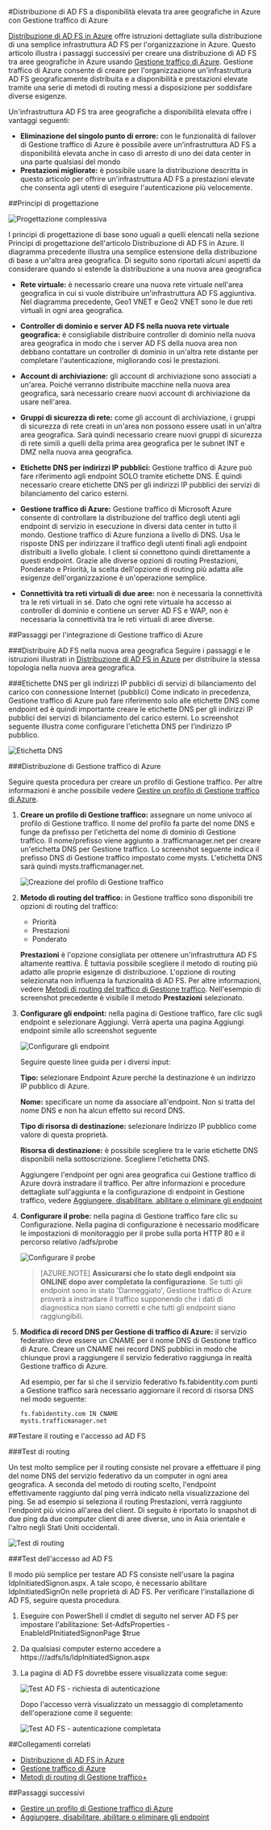 <properties
	pageTitle="Distribuzione di AD FS a disponibilità elevata tra aree geografiche in Azure con Gestione traffico di Azure | Microsoft Azure"
	description="Questo documento illustra come distribuire AD FS in Azure per ottenere una disponibilità elevata."
    keywords="Ad fs con Gestione traffico di Azure, adfs con Gestione traffico di Azure, geografici, più data center, data center geografici, più data center geografici, distribuire AD FS in azure, distribuire azure adfs, azure adfs, azure ad fs, distribuire adfs, distribuire ad fs, adfs in azure, distribuire adfs in azure, distribuire AD FS in azure, adfs azure, introduzione ad AD FS, Azure, AD FS in Azure, iaas, ADFS, trasferire adfs in azure"
	services="active-directory"
	documentationCenter=""
	authors="anandyadavmsft"
	manager="femila"
	editor=""/>

<tags
	ms.service="active-directory"
	ms.workload="identity"
	ms.tgt_pltfrm="na"
	ms.devlang="na"
	ms.topic="get-started-article"
	ms.date="09/01/2016"
	ms.author="anandy;billmath"/>
    
#Distribuzione di AD FS a disponibilità elevata tra aree geografiche in Azure con Gestione traffico di Azure

[Distribuzione di AD FS in Azure](.\active-directory-aadconnect-azure-adfs.md) offre istruzioni dettagliate sulla distribuzione di una semplice infrastruttura AD FS per l'organizzazione in Azure. Questo articolo illustra i passaggi successivi per creare una distribuzione di AD FS tra aree geografiche in Azure usando [Gestione traffico di Azure](../traffic-manager/traffic-manager-overview.md). Gestione traffico di Azure consente di creare per l'organizzazione un'infrastruttura AD FS geograficamente distribuita e a disponibilità e prestazioni elevate tramite una serie di metodi di routing messi a disposizione per soddisfare diverse esigenze.

Un'infrastruttura AD FS tra aree geografiche a disponibilità elevata offre i vantaggi seguenti:

* **Eliminazione del singolo punto di errore:** con le funzionalità di failover di Gestione traffico di Azure è possibile avere un'infrastruttura AD FS a disponibilità elevata anche in caso di arresto di uno dei data center in una parte qualsiasi del mondo
* **Prestazioni migliorate:** è possibile usare la distribuzione descritta in questo articolo per offrire un'infrastruttura AD FS a prestazioni elevate che consenta agli utenti di eseguire l'autenticazione più velocemente.

##Principi di progettazione

![Progettazione complessiva](./media/active-directory-adfs-in-azure-with-azure-traffic-manager/blockdiagram.png)

I principi di progettazione di base sono uguali a quelli elencati nella sezione Principi di progettazione dell'articolo Distribuzione di AD FS in Azure. Il diagramma precedente illustra una semplice estensione della distribuzione di base a un'altra area geografica. Di seguito sono riportati alcuni aspetti da considerare quando si estende la distribuzione a una nuova area geografica

* **Rete virtuale:** è necessario creare una nuova rete virtuale nell'area geografica in cui si vuole distribuire un'infrastruttura AD FS aggiuntiva. Nel diagramma precedente, Geo1 VNET e Geo2 VNET sono le due reti virtuali in ogni area geografica.

* **Controller di dominio e server AD FS nella nuova rete virtuale geografica:** è consigliabile distribuire controller di dominio nella nuova area geografica in modo che i server AD FS della nuova area non debbano contattare un controller di dominio in un'altra rete distante per completare l'autenticazione, migliorando così le prestazioni.

* **Account di archiviazione:** gli account di archiviazione sono associati a un'area. Poiché verranno distribuite macchine nella nuova area geografica, sarà necessario creare nuovi account di archiviazione da usare nell'area.

* **Gruppi di sicurezza di rete:** come gli account di archiviazione, i gruppi di sicurezza di rete creati in un'area non possono essere usati in un'altra area geografica. Sarà quindi necessario creare nuovi gruppi di sicurezza di rete simili a quelli della prima area geografica per le subnet INT e DMZ nella nuova area geografica.

* **Etichette DNS per indirizzi IP pubblici:** Gestione traffico di Azure può fare riferimento agli endpoint SOLO tramite etichette DNS. È quindi necessario creare etichette DNS per gli indirizzi IP pubblici dei servizi di bilanciamento del carico esterni.

* **Gestione traffico di Azure:** Gestione traffico di Microsoft Azure consente di controllare la distribuzione del traffico degli utenti agli endpoint di servizio in esecuzione in diversi data center in tutto il mondo. Gestione traffico di Azure funziona a livello di DNS. Usa le risposte DNS per indirizzare il traffico degli utenti finali agli endpoint distribuiti a livello globale. I client si connettono quindi direttamente a questi endpoint. Grazie alle diverse opzioni di routing Prestazioni, Ponderato e Priorità, la scelta dell'opzione di routing più adatta alle esigenze dell'organizzazione è un'operazione semplice.

* **Connettività tra reti virtuali di due aree:** non è necessaria la connettività tra le reti virtuali in sé. Dato che ogni rete virtuale ha accesso ai controller di dominio e contiene un server AD FS e WAP, non è necessaria la connettività tra le reti virtuali di aree diverse.

##Passaggi per l'integrazione di Gestione traffico di Azure

###Distribuire AD FS nella nuova area geografica
Seguire i passaggi e le istruzioni illustrati in [Distribuzione di AD FS in Azure](.\active-directory-aadconnect-azure-adfs.md) per distribuire la stessa topologia nella nuova area geografica.

###Etichette DNS per gli indirizzi IP pubblici di servizi di bilanciamento del carico con connessione Internet (pubblici)
Come indicato in precedenza, Gestione traffico di Azure può fare riferimento solo alle etichette DNS come endpoint ed è quindi importante creare le etichette DNS per gli indirizzi IP pubblici dei servizi di bilanciamento del carico esterni. Lo screenshot seguente illustra come configurare l'etichetta DNS per l'indirizzo IP pubblico.

![Etichetta DNS](./media/active-directory-adfs-in-azure-with-azure-traffic-manager/eastfabstsdnslabel.png)

###Distribuzione di Gestione traffico di Azure

Seguire questa procedura per creare un profilo di Gestione traffico. Per altre informazioni è anche possibile vedere [Gestire un profilo di Gestione traffico di Azure](../traffic-manager/traffic-manager-manage-profiles.md).

1. **Creare un profilo di Gestione traffico:** assegnare un nome univoco al profilo di Gestione traffico. Il nome del profilo fa parte del nome DNS e funge da prefisso per l'etichetta del nome di dominio di Gestione traffico. Il nome/prefisso viene aggiunto a .trafficmanager.net per creare un'etichetta DNS per Gestione traffico. Lo screenshot seguente indica il prefisso DNS di Gestione traffico impostato come mysts. L'etichetta DNS sarà quindi mysts.trafficmanager.net.

    ![Creazione del profilo di Gestione traffico](./media/active-directory-adfs-in-azure-with-azure-traffic-manager/trafficmanager01.png)
 
2. **Metodo di routing del traffico:** in Gestione traffico sono disponibili tre opzioni di routing del traffico:

    * Priorità
    * Prestazioni
    * Ponderato
    
    **Prestazioni** è l'opzione consigliata per ottenere un'infrastruttura AD FS altamente reattiva. È tuttavia possibile scegliere il metodo di routing più adatto alle proprie esigenze di distribuzione. L'opzione di routing selezionata non influenza la funzionalità di AD FS. Per altre informazioni, vedere [Metodi di routing del traffico di Gestione traffico](../traffic-manager/traffic-manager-routing-methods.md). Nell'esempio di screenshot precedente è visibile il metodo **Prestazioni** selezionato.
   
3.	**Configurare gli endpoint:** nella pagina di Gestione traffico, fare clic sugli endpoint e selezionare Aggiungi. Verrà aperta una pagina Aggiungi endpoint simile allo screenshot seguente
 
    ![Configurare gli endpoint](./media/active-directory-adfs-in-azure-with-azure-traffic-manager/eastfsendpoint.png)
 
    Seguire queste linee guida per i diversi input:

    **Tipo:** selezionare Endpoint Azure perché la destinazione è un indirizzo IP pubblico di Azure.

    **Nome:** specificare un nome da associare all'endpoint. Non si tratta del nome DNS e non ha alcun effetto sui record DNS.

    **Tipo di risorsa di destinazione:** selezionare Indirizzo IP pubblico come valore di questa proprietà.

    **Risorsa di destinazione:** è possibile scegliere tra le varie etichette DNS disponibili nella sottoscrizione. Scegliere l'etichetta DNS.

    Aggiungere l'endpoint per ogni area geografica cui Gestione traffico di Azure dovrà instradare il traffico. Per altre informazioni e procedure dettagliate sull'aggiunta e la configurazione di endpoint in Gestione traffico, vedere [Aggiungere, disabilitare, abilitare o eliminare gli endpoint](../traffic-manager/traffic-manager-endpoints.md)
    
4. **Configurare il probe:** nella pagina di Gestione traffico fare clic su Configurazione. Nella pagina di configurazione è necessario modificare le impostazioni di monitoraggio per il probe sulla porta HTTP 80 e il percorso relativo /adfs/probe

    ![Configurare il probe](./media/active-directory-adfs-in-azure-with-azure-traffic-manager/mystsconfig.png)

    >[AZURE.NOTE] **Assicurarsi che lo stato degli endpoint sia ONLINE dopo aver completato la configurazione**. Se tutti gli endpoint sono in stato 'Danneggiato', Gestione traffico di Azure proverà a instradare il traffico supponendo che i dati di diagnostica non siano corretti e che tutti gli endpoint siano raggiungibili.

5. **Modifica di record DNS per Gestione di traffico di Azure:** il servizio federativo deve essere un CNAME per il nome DNS di Gestione traffico di Azure. Creare un CNAME nei record DNS pubblici in modo che chiunque provi a raggiungere il servizio federativo raggiunga in realtà Gestione traffico di Azure.

    Ad esempio, per far sì che il servizio federativo fs.fabidentity.com punti a Gestione traffico sarà necessario aggiornare il record di risorsa DNS nel modo seguente:

    <code>fs.fabidentity.com IN CNAME mysts.trafficmanager.net</code>

##Testare il routing e l'accesso ad AD FS   

###Test di routing

Un test molto semplice per il routing consiste nel provare a effettuare il ping del nome DNS del servizio federativo da un computer in ogni area geografica. A seconda del metodo di routing scelto, l'endpoint effettivamente raggiunto dal ping verrà indicato nella visualizzazione del ping. Se ad esempio si seleziona il routing Prestazioni, verrà raggiunto l'endpoint più vicino all'area del client. Di seguito è riportato lo snapshot di due ping da due computer client di aree diverse, uno in Asia orientale e l'altro negli Stati Uniti occidentali.

![Test di routing](./media/active-directory-adfs-in-azure-with-azure-traffic-manager/pingtest.png)

###Test dell'accesso ad AD FS

Il modo più semplice per testare AD FS consiste nell'usare la pagina IdpInitiatedSignon.aspx. A tale scopo, è necessario abilitare IdpInitiatedSignOn nelle proprietà di AD FS. Per verificare l'installazione di AD FS, seguire questa procedura.
 
1. Eseguire con PowerShell il cmdlet di seguito nel server AD FS per impostare l'abilitazione: Set-AdfsProperties -EnableIdPInitiatedSignonPage $true
2. Da qualsiasi computer esterno accedere a https://<serviziofederativo>/adfs/ls/IdpInitiatedSignon.aspx
3. La pagina di AD FS dovrebbe essere visualizzata come segue:

    ![Test AD FS - richiesta di autenticazione](./media/active-directory-adfs-in-azure-with-azure-traffic-manager/adfstest1.png)

    Dopo l'accesso verrà visualizzato un messaggio di completamento dell'operazione come il seguente:

    ![Test AD FS - autenticazione completata](./media/active-directory-adfs-in-azure-with-azure-traffic-manager/adfstest2.png)
 
##Collegamenti correlati
* [Distribuzione di AD FS in Azure](active-directory-aadconnect-azure-adfs.md)
* [Gestione traffico di Azure](../traffic-manager/traffic-manager-overview.md)
* [Metodi di routing di Gestione traffico+](../traffic-manager/traffic-manager-routing-methods.md)

##Passaggi successivi
* [Gestire un profilo di Gestione traffico di Azure](../traffic-manager/traffic-manager-manage-profiles.md)
* [Aggiungere, disabilitare, abilitare o eliminare gli endpoint](../traffic-manager/traffic-manager-endpoints.md)

<!---HONumber=AcomDC_0907_2016-->